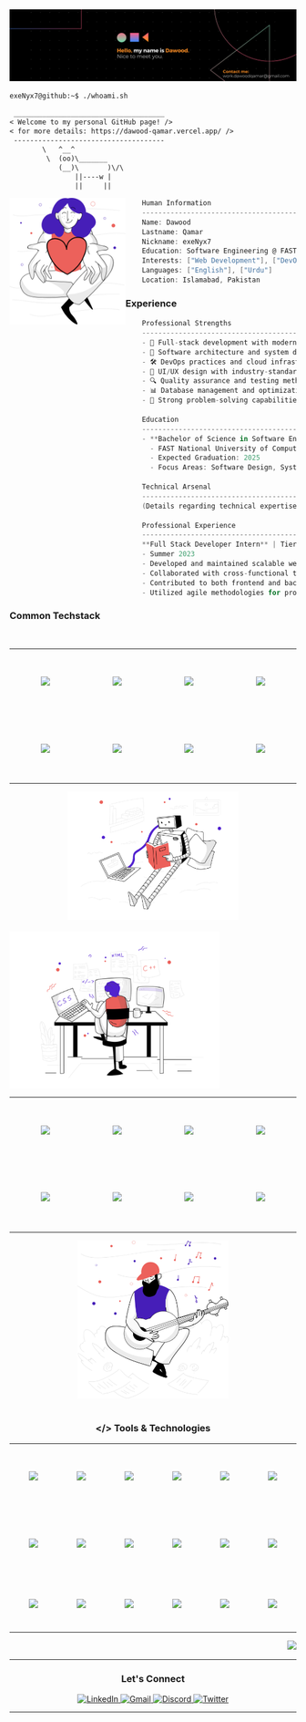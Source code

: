 <div align="center">
  <img src="./resources/Banner.png" alt="Header" />
</div>




```console
exeNyx7@github:~$ ./whoami.sh
```
```
 _____________________________________
< Welcome to my personal GitHub page! />
< for more details: https://dawood-qamar.vercel.app/ />
 ------------------------------------- 
        \   ^__^
         \  (oo)\_______
            (__)\       )\/\
                ||----w |
                ||     ||
```
<img align="left" src="./resources/svg/givingback.svg" height="222px"/>

```csharp
    Human Information
    ------------------------------------------
    Name: Dawood
    Lastname: Qamar
    Nickname: exeNyx7
    Education: Software Engineering @ FAST-NUCES
    Interests: ["Web Development"], ["DevOps"], ["System Design"], ["AI/ML"]
    Languages: ["English"], ["Urdu"]
    Location: Islamabad, Pakistan
```





### Experience

```csharp
    Professional Strengths
    ------------------------------------------
    - 🚀 Full-stack development with modern technologies
    - 🔧 Software architecture and system design
    - 🛠️ DevOps practices and cloud infrastructure
    - 🎨 UI/UX design with industry-standard tools
    - 🔍 Quality assurance and testing methodologies
    - 📊 Database management and optimization
    - 🎯 Strong problem-solving capabilities

    Education
    ------------------------------------------
    - **Bachelor of Science in Software Engineering**
      - FAST National University of Computer and Emerging Sciences, Islamabad
      - Expected Graduation: 2025
      - Focus Areas: Software Design, Systems Architecture, Cloud Computing

    Technical Arsenal
    ------------------------------------------
    (Details regarding technical expertise)

    Professional Experience
    ------------------------------------------
    **Full Stack Developer Intern** | Tier5 Solutions
    - Summer 2023
    - Developed and maintained scalable web applications using modern JavaScript frameworks
    - Collaborated with cross-functional teams to implement robust solutions
    - Contributed to both frontend and backend development lifecycles
    - Utilized agile methodologies for project delivery

```

### Common Techstack
<br>

<div align="center">
    <table align="left">
        <tr>
            <td align="center" width="140" height="112.43">
                <img src="https://cdn.jsdelivr.net/gh/devicons/devicon/icons/javascript/javascript-original.svg" width="65px"/>
                <br />
            </td>
            <td align="center" width="140" height="112.43">
                <img src="https://cdn.jsdelivr.net/gh/devicons/devicon/icons/typescript/typescript-original.svg" width="65px"/>
                <br />
            </td>
            <td align="center" width="140" height="112.43">
                <img src="https://cdn.jsdelivr.net/gh/devicons/devicon/icons/html5/html5-original.svg" width="65px"/>
                <br />
            </td>
            <td align="center" width="140" height="112.43">
                <img src="https://cdn.jsdelivr.net/gh/devicons/devicon/icons/css3/css3-original.svg" width="65px"/>
                <br />
            </td>
        </tr>
        <tr>
            <td align="center" width="140" height="112.43">
                <img src="https://cdn.jsdelivr.net/gh/devicons/devicon/icons/c/c-original.svg" width="65px"/>
                <br />
            </td>
            <td align="center" width="140" height="112.43">
                <img src="https://cdn.jsdelivr.net/gh/devicons/devicon/icons/cplusplus/cplusplus-original.svg" width="65px"/>
                <br />
            </td>
            <td align="center" width="140" height="112.43">
                <img src="https://cdn.jsdelivr.net/gh/devicons/devicon/icons/csharp/csharp-original.svg" width="65px"/>
                <br />
            </td>
           <td align="center" width="140" height="112.43">
               <img src="https://cdn.jsdelivr.net/gh/devicons/devicon/icons/java/java-original.svg" width="65px"/>
               <br />
           </td>
        </tr>
    </table>
    <img src="./resources/svg/artificialintelligence.svg" height="225px"/>
</div>

<br>


<img align="left" src="./resources/svg/webdevelopment.svg" height="277px"/>
<be>
<div align="center" </div>
<div align="center">
    <table align="right">
        <tr>
            <td align="center" width="140" height="112.43">
                <img src="https://cdn.jsdelivr.net/gh/devicons/devicon/icons/nodejs/nodejs-original.svg" width="65px"/>
                <br />
            </td>
            <td align="center" width="140" height="112.43">
                <img src="https://cdn.jsdelivr.net/gh/devicons/devicon/icons/nextjs/nextjs-original.svg" width="65px"/>
                <br />
            </td>
            <td align="center" width="140" height="112.43">
                <img src="https://cdn.jsdelivr.net/gh/devicons/devicon/icons/nestjs/nestjs-original.svg" width="65px"/>
                <br />
            </td>
            <td align="center" width="140" height="112.43">
                <img src="https://cdn.jsdelivr.net/gh/devicons/devicon/icons/express/express-original.svg" width="65px"/>
                <br />
            </td>
        </tr>
        <tr>
            <td align="center" width="140" height="112.43">
                <img src="https://cdn.jsdelivr.net/gh/devicons/devicon/icons/materialui/materialui-original.svg" width="65px"/>
            </td>
            <td align="center" width="140" height="112.43">
                <img src="https://cdn.jsdelivr.net/gh/devicons/devicon/icons/react/react-original.svg" width="65px"/>
            </td>
            <td align="center" width="140" height="112.43">
                <img src="https://cdn.jsdelivr.net/gh/devicons/devicon/icons/spring/spring-original.svg" width="65px"/>
            </td>
            <td align="center" width="140" height="112.43">
              <img src="https://cdn.jsdelivr.net/gh/devicons/devicon/icons/dot-net/dot-net-original.svg" width="65px"/>
            </td>
        </tr>
    </table>
    <img src="./resources/svg/inspiration.svg" height="277px"/>
</div>
<br>


### </> Tools & Technologies

<div align="center">
    <table align="center">
        <tr>
            <td align="center" width="120" height="105.43">
                <img src="https://cdn.simpleicons.org/ubuntu/E95420" width="50px"/>
                <br />
            </td>
            <td align="center" width="140" height="112.43">
                <img src="https://cdn.jsdelivr.net/gh/devicons/devicon/icons/vscode/vscode-original.svg" width="50px"/>
                <br />
            </td>
            <td align="center" width="140" height="112.43">
                <img src="https://cdn.jsdelivr.net/gh/devicons/devicon/icons/visualstudio/visualstudio-plain.svg" width="50px"/>
                <br />
            </td>
                        <td align="center" width="140" height="112.43">
                <img src="https://cdn.jsdelivr.net/gh/devicons/devicon/icons/mysql/mysql-original.svg" width="50px"/>
                <br />
            </td>
                        <td align="center" width="140" height="112.43">
                <img src="https://cdn.jsdelivr.net/gh/devicons/devicon/icons/microsoftsqlserver/microsoftsqlserver-plain.svg" width="50px"/>
                <br />
            </td>
                        <td align="center" width="140" height="112.43">
                <img src="https://cdn.jsdelivr.net/gh/devicons/devicon/icons/oracle/oracle-original.svg" width="50px"/>
                <br />
            </td>
        </tr>
        <tr>
            <td align="center" width="140" height="112.43">
                <img src="https://cdn.jsdelivr.net/gh/devicons/devicon/icons/figma/figma-original.svg" width="50px"/>
                <br />
            </td>
            <td align="center" width="140" height="112.43">
                <img src="https://cdn.jsdelivr.net/gh/devicons/devicon/icons/git/git-original.svg" width="50px"/>
                <br />
            </td>
            <td align="center" width="140" height="112.43">
                <img src="https://cdn.jsdelivr.net/gh/devicons/devicon/icons/mongodb/mongodb-original.svg" width="50px"/>
                <br />
            </td>
                      <td align="center" width="140" height="112.43">
                <img src="https://cdn.jsdelivr.net/gh/devicons/devicon/icons/gitlab/gitlab-original.svg" width="50px"/>
                <br />
            </td>
                      <td align="center" width="140" height="112.43">
                <img src="https://cdn.jsdelivr.net/gh/devicons/devicon/icons/jira/jira-original.svg" width="50px"/>
                <br />
            </td>
                      <td align="center" width="110" height="90">
                <img src="https://cdn.jsdelivr.net/gh/devicons/devicon/icons/firebase/firebase-plain.svg" width="50px"/>
                <br />
            </td>
        </tr>
              <tr>
            <td align="center" width="110" height="90">
                <img src="https://cdn.jsdelivr.net/gh/devicons/devicon/icons/jest/jest-plain.svg" width="50px"/>
                <br />
            </td>
           <td align="center" width="110" height="90">
                <img src="https://cdn.jsdelivr.net/gh/devicons/devicon/icons/selenium/selenium-original.svg" width="50px"/>
                <br />
            </td>
           <td align="center" width="110" height="90">
                <img src="https://cdn.jsdelivr.net/gh/devicons/devicon/icons/docker/docker-original.svg" width="50px"/>
                <br />
            </td>
                      <td align="center" width="110" height="90">
                <img src="https://cdn.jsdelivr.net/gh/devicons/devicon/icons/kubernetes/kubernetes-plain.svg" width="50px"/>
                <br />
            </td>
                      <td align="center" width="110" height="90">
                <img src="https://cdn.simpleicons.org/jenkins/D24939" width="50px"/>
                <br />
            </td>
                      <td align="center" width="110" height="90">
                <img src="https://cdn.jsdelivr.net/gh/devicons/devicon/icons/jest/jest-plain.svg" width="50px"/>
                <br />
            </td>
        </tr>
    </table>



  <div align="right">
        <img src="https://github-profile-summary-cards.vercel.app/api/cards/profile-details?username=exeNyx7&theme=nord_dark" />
    </div>
</div>

---

### Let's Connect

<div align="center">
    <a href="https://www.linkedin.com/in/dawood-qamar/" target="_blank">
        <img src="https://img.shields.io/badge/LinkedIn-0077B5?style=for-the-badge&logo=linkedin&logoColor=white" alt="LinkedIn" />
    </a>
    <a href="mailto:work.dawoodqamar@gmail.com">
        <img src="https://img.shields.io/badge/Gmail-D14836?style=for-the-badge&logo=gmail&logoColor=white" alt="Gmail" />
    </a>
    <a href="https://discordapp.com/users/432108089106235392" target="_blank">
        <img src="https://img.shields.io/badge/Discord-7289DA?style=for-the-badge&logo=discord&logoColor=white" alt="Discord" />
    </a>
    <a href="https://twitter.com/dawood_qamar" target="_blank">
        <img src="https://img.shields.io/badge/Twitter-1DA1F2?style=for-the-badge&logo=twitter&logoColor=white" alt="Twitter" />
    </a>
</div>

---

